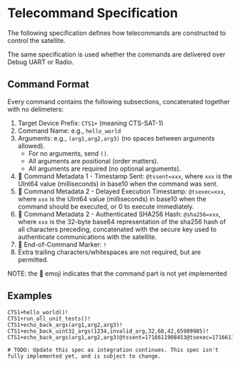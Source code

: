 # Telecommand Specification

The following specification defines how telecommands are constructed to control the satellite.

The same specification is used whether the commands are delivered over Debug UART or Radio.

## Command Format

Every command contains the following subsections, concatenated together with no delimeters:

1. Target Device Prefix: `CTS1+` (meaning CTS-SAT-1)
2. Command Name: e.g., `hello_world`
3. Arguments: e.g., `(arg1,arg2,arg3)` (no spaces between arguments allowed).
    * For no arguments, send `()`.
    * All arguments are positional (order matters).
    * All arguments are required (no optional arguments).
4. 🚧 Command Metadata 1 - Timestamp Sent: `@tssent=xxx`, where `xxx` is the UInt64 value (milliseconds) in base10 when the command was sent.
5. 🚧 Command Metadata 2 - Delayed Execution Timestamp: `@tsexec=xxx`, where `xxx` is the UInt64 value (milliseconds) in base10 when the command should be executed, or 0 to execute immediately.
5. 🚧 Command Metadata 2 - Authenticated SHA256 Hash: `@sha256=xxx`, where `xxx` is the 32-byte base64 representation of the sha256 hash of all characters preceding, concatenated with the secure key used to authenticate communications with the satellite.
6. 🚧 End-of-Command Marker: `!`
7. Extra trailing characters/whitespaces are not required, but are permitted.

NOTE: the 🚧 emoji indicates that the command part is not yet implemented

## Examples

```
CTS1+hello_world()!
CTS1+run_all_unit_tests()!
CTS1+echo_back_args(arg1,arg2,arg3)!
CTS1+echo_back_uint32_args(1234,invalid_arg,32,68,42,65989985)!
CTS1+echo_back_args(arg1,arg2,arg3)@tssent=1716611908453@tsexec=1716611999999@sha256=XXxxxXXXxx+xx/xx===!
```

```
# TODO: Update this spec as integration continues. This spec isn't fully implemented yet, and is subject to change.
```
